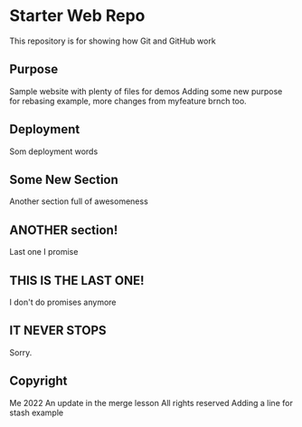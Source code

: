 # Starter Web Repo

This repository is for showing how Git and GitHub work

## Purpose

Sample website with plenty of files for demos
Adding some new purpose for rebasing example, more changes from myfeature brnch too.

## Deployment
Som deployment words

## Some New Section
Another section full of awesomeness

## ANOTHER section!
Last one I promise

## THIS IS THE LAST ONE!
I don't do promises anymore

## IT NEVER STOPS
Sorry.

## Copyright
Me 2022
An update in the merge lesson
All rights reserved
Adding a line for stash example